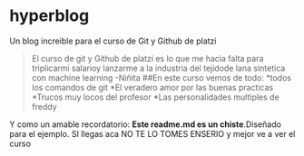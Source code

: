 # hyperblog
Un blog increible para el curso de Git y Github de platzi
>El curso de git y Github de platzi es lo que me hacia falta para triplicarmi salarioy lanzarme a la industria del tejidode lana sintetica con machine learning
>-Niñita
##En este curso vemos de todo:
*todos los comandos de git
*El veradero amor por las buenas practicas
*Trucos muy locos del profesor
*Las personalidades multiples de freddy

Y como un amable recordatorio: **Este readme.md es un chiste**.Diseñado para el ejemplo. SI llegas aca NO TE LO TOMES ENSERIO y mejor ve a ver el curso
